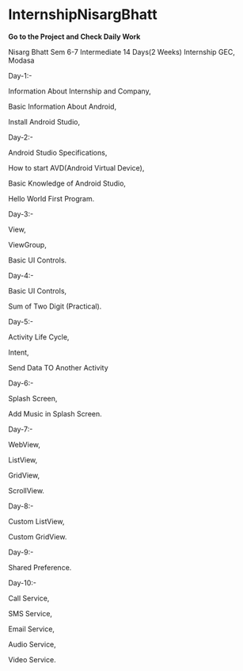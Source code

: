 # InternshipNisargBhatt
**Go to the Project and Check Daily Work**

Nisarg Bhatt Sem 6-7 Intermediate 14 Days(2 Weeks) Internship GEC, Modasa

Day-1:-


  Information About Internship and Company,
  
  Basic Information About Android,
  
  Install Android Studio,
  
Day-2:-


  Android Studio Specifications,

  How to start AVD(Android Virtual Device),
  
  Basic Knowledge of Android Studio,

  Hello World First Program.

Day-3:-


  View,
  
  ViewGroup,
  
  Basic UI Controls.
  
Day-4:-


  Basic UI Controls,
  
  Sum of Two Digit (Practical).

Day-5:-


  Activity Life Cycle,
  
  Intent,
  
  Send Data TO Another Activity
 
Day-6:-


  Splash Screen,
  
  Add Music in Splash Screen.

Day-7:-


  WebView,
  
  ListView,
  
  GridView,
  
  ScrollView.
  
Day-8:-


  Custom ListView,
  
  Custom GridView.
 
Day-9:- 


  Shared Preference.

Day-10:- 


  Call Service,
  
  SMS Service,
  
  Email Service,
  
  Audio Service,
  
  Video Service.
 

